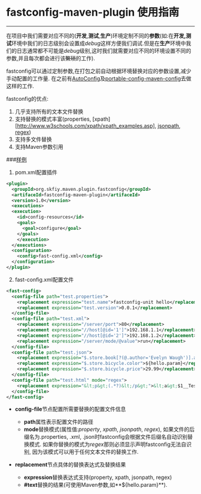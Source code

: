 # fastconfig-maven-plugin 使用指南
---
在项目中我们需要对应不同的(**开发**,**测试**,**生产**)环境定制不同的**参数**(如:在**开发,测试**环境中我们的日志级别会设置成*debug*这样方便我们调试.但是在**生产**环境中我们的日志通常都不可能是*debug*级别,这时我们就需要对应不同的环境设置不同的参数,并且每次都会进行该~~繁琐~~的工作).

fastconfig可以通过定制参数,在打包之前自动根据环境替换对应的参数设置,减少手动配置的工作量. 在之前有[AutoConfig](http://www.openwebx.org/docs/autoconfig.html)及[portable-config-maven-config](https://github.com/juven/portable-config-maven-plugin)去做这样的工作.

fastconfig的优点:
  1. 几乎支持所有的文本文件替换
  2. 支持替换的模式丰富(properties, [xpath][http://www.w3schools.com/xpath/xpath_examples.asp],      [jsonpath](http://goessner.net/articles/JsonPath/), [regex](http://docs.oracle.com/javase/7/docs/api/java/util/regex/Pattern.html))
  3. 支持多文件替换
  4. 支持Maven参数引用

###[样例](https://github.com/skfiy/fastconfig-maven-plugin/tree/master/src/it/simple-it)
1. pom.xml配置插件
  ```xml
  <plugin>
    <groupId>org.skfiy.maven.plugin.fastconfig</groupId>
    <artifaceId>fastconfig-maven-plugin</artifaceId>
    <version>1.0</version>
    <executions>
  	<execution>
  	  <id>config-resources</id>
  	  <goals>
  	    <goal>configure</goal>
  	  </goals>
      </execution>
    </executions>
    <configuration>
      <config>fast-config.xml</config>
    </configuration>
  </plugin>
  ```

2. fast-config.xml配置文件
  ```xml
  <fast-config>
    <config-file path="test.properties">
      <replacement expression="test.name">fastconfig-unit hello</replacement>
      <replacement expression="test.version">0.0.1</replacement>
    </config-file>
    <config-file path="test.xml">
      <replacement expression="/server/port">80</replacement>
      <replacement expression="//host[@id='1']">192.168.1.1</replacement>
      <replacement expression="//host[@id='2']">192.168.1.2</replacement>
      <replacement expression="/server/mode/@value">run</replacement>
    </config-file>
    <config-file path="test.json">
      <replacement expression="$.store.book[?(@.author='Evelyn Waugh')].author">Kevin Zou</replacement>
      <replacement expression="$.store.bicycle.color">${hello.param}</replacement>
      <replacement expression="$.store.bicycle.price">29.99</replacement>
    </config-file>
    <config-file path="test.html" mode="regex">
      <replacement expression="&lt;p&gt;(.*?)&lt;/p&gt;">&lt;a&gt;$1__Testing__\\__\$2&lt;/a&gt;</replacement>
    </config-file>
  </fast-config>
  ```

+ **config-file**节点配置所需要替换的配置文件信息
  * **path**属性表示配置文件的路径
  * **mode**替换模式(属性值:*property*, *xpath*, *jsonpath*, *regex*), 如果文件的后缀名为.properties, .xml, .json时fastconfig会根据文件后缀名自动识别替换模式. 如果你替换的模式为*regex*那则必须显示声明fastconfig无法自识别, 因为该模式可以用于任何文本文件的替换工作.

+ **replacement**节点具体的替换表达式及替换结果
  * **expression**替换表达式支持(property, xpath, jsonpath, regex)
  * **#text**替换的结果(可使用Maven参数,如**${hello.param}**).
